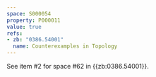 ```yaml
---
space: S000054
property: P000011
value: true
refs:
- zb: "0386.54001"
  name: Counterexamples in Topology
---
```



See item #2 for space #62 in {{zb:0386.54001}}.
